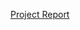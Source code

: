 [Project Report](https://drive.google.com/file/d/1nX7t4-9PE7cLhtFSMOnkJNtHjaaKi8xu/view?usp=sharing)
